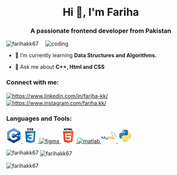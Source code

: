 <h1 align="center">Hi 👋, I'm Fariha</h1>
<h3 align="center">A passionate frontend developer from Pakistan</h3>

<img align="right" alt="coding" width="400" src="https://gifdb.com/images/high/animated-chock-coding-c78f6elj32sfoi8q.gif">
<p align="left"> <img src="https://komarev.com/ghpvc/?username=farihakk67&label=Profile%20views&color=0e75b6&style=flat" alt="farihakk67" /> </p>

- 🌱 I’m currently learning **Data Structures and Algorithms.**

- 💬 Ask me about **C++, Html and CSS**

<h3 align="left">Connect with me:</h3>
<p align="left">
<a href="https://linkedin.com/in/https://www.linkedin.com/in/fariha-kk/" target="blank"><img align="center" src="https://raw.githubusercontent.com/rahuldkjain/github-profile-readme-generator/master/src/images/icons/Social/linked-in-alt.svg" alt="https://www.linkedin.com/in/fariha-kk/" height="30" width="40" /></a>
<a href="https://instagram.com/https://www.instagram.com/fariha.kk/" target="blank"><img align="center" src="https://raw.githubusercontent.com/rahuldkjain/github-profile-readme-generator/master/src/images/icons/Social/instagram.svg" alt="https://www.instagram.com/fariha.kk/" height="30" width="40" /></a>
</p>

<h3 align="left">Languages and Tools:</h3>
<p align="left"> <a href="https://www.w3schools.com/cpp/" target="_blank" rel="noreferrer"> <img src="https://raw.githubusercontent.com/devicons/devicon/master/icons/cplusplus/cplusplus-original.svg" alt="cplusplus" width="40" height="40"/> </a> <a href="https://www.w3schools.com/css/" target="_blank" rel="noreferrer"> <img src="https://raw.githubusercontent.com/devicons/devicon/master/icons/css3/css3-original-wordmark.svg" alt="css3" width="40" height="40"/> </a> <a href="https://www.figma.com/" target="_blank" rel="noreferrer"> <img src="https://www.vectorlogo.zone/logos/figma/figma-icon.svg" alt="figma" width="40" height="40"/> </a> <a href="https://www.w3.org/html/" target="_blank" rel="noreferrer"> <img src="https://raw.githubusercontent.com/devicons/devicon/master/icons/html5/html5-original-wordmark.svg" alt="html5" width="40" height="40"/> </a> <a href="https://www.mathworks.com/" target="_blank" rel="noreferrer"> <img src="https://upload.wikimedia.org/wikipedia/commons/2/21/Matlab_Logo.png" alt="matlab" width="40" height="40"/> </a> <a href="https://www.mysql.com/" target="_blank" rel="noreferrer"> <img src="https://raw.githubusercontent.com/devicons/devicon/master/icons/mysql/mysql-original-wordmark.svg" alt="mysql" width="40" height="40"/> </a> <a href="https://www.python.org" target="_blank" rel="noreferrer"> <img src="https://raw.githubusercontent.com/devicons/devicon/master/icons/python/python-original.svg" alt="python" width="40" height="40"/> </a> </p>

<p><img align="left" src="https://github-readme-stats.vercel.app/api/top-langs?username=farihakk67&show_icons=true&locale=en&layout=compact" alt="farihakk67" /></p>

<p>&nbsp;<img align="center" src="https://github-readme-stats.vercel.app/api?username=farihakk67&show_icons=true&locale=en" alt="farihakk67" /></p>

<p><img align="center" src="https://github-readme-streak-stats.herokuapp.com/?user=farihakk67&" alt="farihakk67" /></p>
